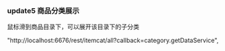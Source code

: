 
### update5 商品分类展示

鼠标滑到商品目录下，可以展开该目录下的子分类

"http://localhost:6676/rest/itemcat/all?callback=category.getDataService",